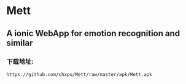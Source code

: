 # Mett
## A ionic WebApp for emotion recognition and similar

### 下载地址:
`https://github.com/chxpu/Mett/raw/master/apk/Mett.apk`
